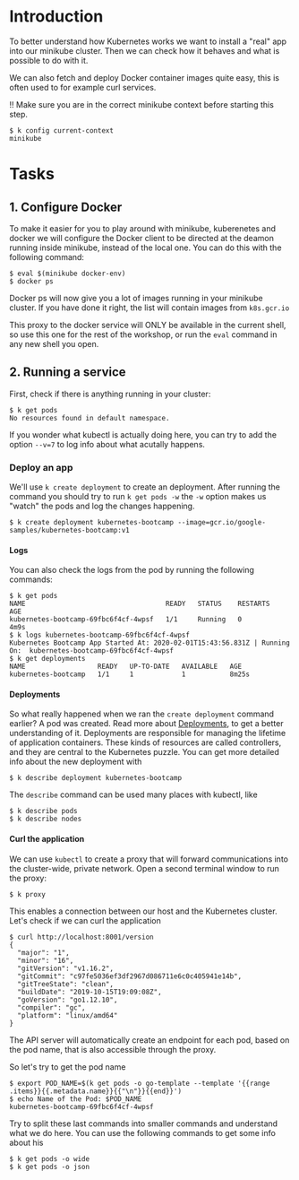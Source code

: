 # Introduction

To better understand how Kubernetes works we want to install a "real" app into our minikube cluster. Then we can check how it behaves and what is possible to do with it.

We can also fetch and deploy Docker container images quite easy, this is often used to for example curl services.

!! Make sure you are in the correct minikube context before starting this step.
```
$ k config current-context
minikube
```


# Tasks

## 1. Configure Docker
To make it easier for you to play around with minikube, kuberenetes and docker we will configure the Docker client to be directed at the deamon running inside minikube, instead of the local one. You can do this with the following command:
```
$ eval $(minikube docker-env)
$ docker ps
```
Docker ps will now give you a lot of images running in your minikube cluster.
If you have done it right, the list will contain images from `k8s.gcr.io`

This proxy to the docker service will ONLY be available in the current shell, so use this one for the rest of the workshop, or run the `eval` command in any new shell you open.

## 2. Running a service
First, check if there is anything running in your cluster:
```
$ k get pods
No resources found in default namespace.
```
If you wonder what kubectl is actually doing here, you can try to add the option `--v=7` to log info about what acutally happens.

### Deploy an app
We'll use `k create deployment` to create an deployment. After running the command you should try to run `k get pods -w` the `-w` option makes us "watch" the pods and log the changes happening.

```
$ k create deployment kubernetes-bootcamp --image=gcr.io/google-samples/kubernetes-bootcamp:v1
```

#### Logs
You can also check the logs from the pod by running the following commands:
```
$ k get pods
NAME                                   READY   STATUS    RESTARTS   AGE
kubernetes-bootcamp-69fbc6f4cf-4wpsf   1/1     Running   0          4m9s
$ k logs kubernetes-bootcamp-69fbc6f4cf-4wpsf
Kubernetes Bootcamp App Started At: 2020-02-01T15:43:56.831Z | Running On:  kubernetes-bootcamp-69fbc6f4cf-4wpsf
$ k get deployments
NAME                  READY   UP-TO-DATE   AVAILABLE   AGE
kubernetes-bootcamp   1/1     1            1           8m25s
```

#### Deployments
So what really happened when we ran the `create deployment` command earlier? A pod was created. Read more about [Deployments](https://kubernetes.io/docs/concepts/workloads/controllers/deployment/), to get a better understanding of it.
Deployments are responsible for managing the lifetime of application containers. These kinds of resources are called controllers, and they are central to the Kubernetes puzzle. You can get more detailed info about the new deployment with
```
$ k describe deployment kubernetes-bootcamp
```

The `describe` command can be used many places with kubectl, like
```
$ k describe pods
$ k describe nodes
```

#### Curl the application
We can use `kubectl` to create a proxy that will forward communications into the cluster-wide, private network.
Open a second terminal window to run the proxy:

```
$ k proxy
```

This enables a connection between our host and the Kubernetes cluster. Let's check if we can curl the application

```
$ curl http://localhost:8001/version
{
  "major": "1",
  "minor": "16",
  "gitVersion": "v1.16.2",
  "gitCommit": "c97fe5036ef3df2967d086711e6c0c405941e14b",
  "gitTreeState": "clean",
  "buildDate": "2019-10-15T19:09:08Z",
  "goVersion": "go1.12.10",
  "compiler": "gc",
  "platform": "linux/amd64"
}
```

The API server will automatically create an endpoint for each pod, based on the pod name, that is also accessible through the proxy.

So let's try to get the pod name
```
$ export POD_NAME=$(k get pods -o go-template --template '{{range .items}}{{.metadata.name}}{{"\n"}}{{end}}')
$ echo Name of the Pod: $POD_NAME
kubernetes-bootcamp-69fbc6f4cf-4wpsf
```

Try to split these last commands into smaller commands and understand what we do here. 
You can use the following commands to get some info about his
```
$ k get pods -o wide
$ k get pods -o json
```


